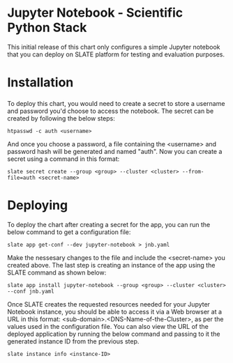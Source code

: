 # Jupyter Notebook - Scientific Python Stack

This initial release of this chart only configures a simple Jupyter notebook that you can deploy on SLATE platform for testing and evaluation purposes.

# Installation

### 
To deploy this chart, you would need to create a secret to store a username and password you'd choose to access the notebook. The secret can be created by following the below steps:

	htpasswd -c auth <username>
	
And once you choose a password, a file containing the &lt;username&gt; and password hash will be generated and named "auth".
Now you can create a secret using a command in this format: 
	
	slate secret create --group <group> --cluster <cluster> --from-file=auth <secret-name>

# Deploying
To deploy the chart after creating a secret for the app, you can run the below command to get a configuration file:  

	slate app get-conf --dev jupyter-notebook > jnb.yaml
	
Make the nessesary changes to the file and include the &lt;secret-name&gt; you created above. The last step is creating an instance of the app using the SLATE command as shown below: 

	slate app install jupyter-notebook --group <group> --cluster <cluster> --conf jnb.yaml
	
Once SLATE creates the requested resources needed for your Jupyter Notebook instance, you should be able to access it via a Web browser at a URL in this format: &lt;sub-domain&gt;.&lt;DNS-Name-of-the-Cluster&gt;, as per the values used in the configuration file. You can also view the URL of the deployed application by running the below command and passing to it the generated instance ID from the previous step.

	slate instance info <instance-ID>
